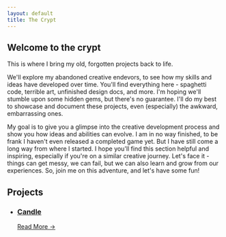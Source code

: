 ```yaml
---
layout: default
title: The Crypt
---
```


## Welcome to the crypt

This is where I bring my old, forgotten projects back to life. 

We'll explore my abandoned creative endevors, to see how my skills and ideas have developed over time. You'll find everything here - spaghetti code, terrible art, unfinished design docs, and more. I'm hoping we'll stumble upon some hidden gems, but there's no guarantee. I'll do my best to showcase and document these projects, even (especially) the awkward, embarrassing ones.

My goal is to give you a glimpse into the creative development process and show you how ideas and abilities can evolve. I am in no way finished, to be frank I haven't even released a completed game yet. But I have still come a long way from where I started. I hope you'll find this section helpful and inspiring, especially if you're on a similar creative journey. Let's face it - things can get messy, we can fail, but we can also learn and grow from our experiences. So, join me on this adventure, and let's have some fun!

## Projects

<ul id="posts">
<li class="post-entry">
<a href="{% post_url 2024-03-07-candle %}">
<h3>Candle</h3>
<span class="read-more">Read More →</span>
</a>
</li>
</ul>


